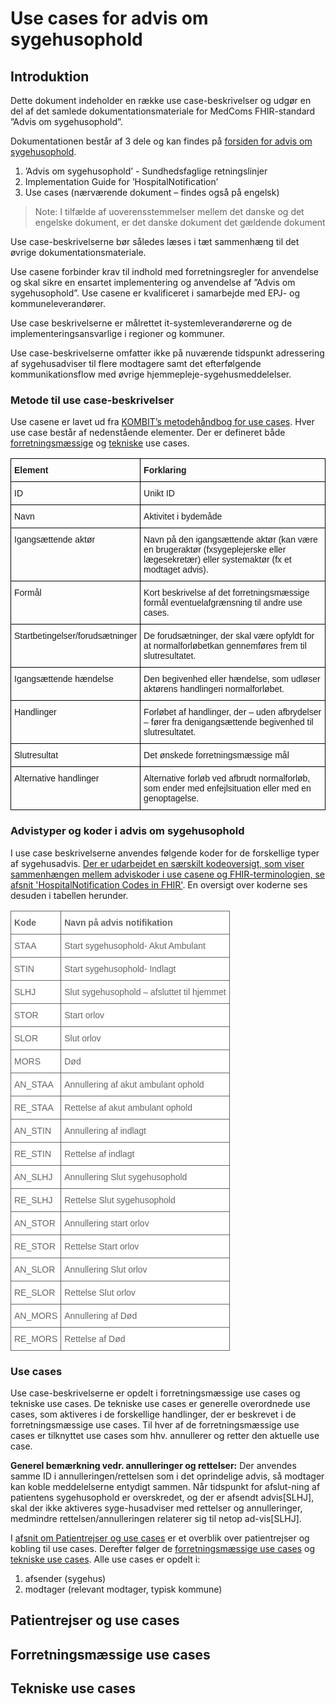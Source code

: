 # Use cases for advis om sygehusophold

## Introduktion

Dette dokument indeholder en række use case-beskrivelser og udgør en del af det samlede dokumentationsmateriale for MedComs FHIR-standard ”Advis om sygehusophold”.

Dokumentationen består af 3 dele og kan findes på [forsiden for advis om sygehusophold](../../index.md).
1. ’Advis om sygehusophold’ - Sundhedsfaglige retningslinjer
2. Implementation Guide for ’HospitalNotification’
3. Use cases (nærværende dokument – findes også på engelsk)

> Note: I tilfælde af uoverensstemmelser mellem det danske og det engelske dokument, er det danske dokument det gældende dokument

Use case-beskrivelserne bør således læses i tæt sammenhæng til det øvrige dokumentationsmateriale.

Use casene forbinder krav til indhold med forretningsregler for anvendelse og skal sikre en ensartet implementering og anvendelse af ”Advis om sygehusophold”. Use casene er kvalificeret i samarbejde med EPJ- og kommuneleverandører.

Use case beskrivelserne er målrettet it-systemleverandørerne og de implementeringsansvarlige i regioner og kommuner.

Use case-beskrivelserne omfatter ikke på nuværende tidspunkt adressering af sygehusadviser til flere modtagere samt det efterfølgende kommunikationsflow med øvrige hjemmepleje-sygehusmeddelelser.

### Metode til use case-beskrivelser

Use casene er lavet ud fra <a href="https://www.kombit.dk/metodeh%C3%A5ndb%C3%B8ger" target="_blank">KOMBIT’s metodehåndbog for use cases</a>. Hver use case består af nedenstående elementer. Der er defineret både [forretningsmæssige](#forretningsmæssige-use-cases) og [tekniske](#tekniske-use-cases) use cases.

<style type="text/css">
.tg  {border-collapse:collapse;border-spacing:0;}
.tg td{border-color:black;border-style:solid;border-width:1px;font-family:Arial, sans-serif;font-size:14px;
  overflow:hidden;padding:10px 5px;word-break:normal;}
.tg th{border-color:black;border-style:solid;border-width:1px;font-family:Arial, sans-serif;font-size:14px;
  font-weight:normal;overflow:hidden;padding:10px 5px;word-break:normal;}
.tg .tg-1wig{font-weight:bold;text-align:left;vertical-align:top}
.tg .tg-0lax{text-align:left;vertical-align:top}
</style>
<table class="tg">
<thead>
  <tr>
    <th class="tg-1wig">Element</th>
    <th class="tg-1wig">Forklaring</th>
  </tr>
</thead>
<tbody>
  <tr>
    <td class="tg-0lax">ID</td>
    <td class="tg-0lax">Unikt ID</td>
  </tr>
  <tr>
    <td class="tg-0lax">Navn</td>
    <td class="tg-0lax">Aktivitet i bydemåde</td>
  </tr>
  <tr>
    <td class="tg-0lax">Igangsættende aktør</td>
    <td class="tg-0lax">Navn på den igangsættende aktør (kan være en brugeraktør (fxsygeplejerske eller lægesekretær) eller systemaktør (fx et modtaget advis).&nbsp;</td>
  </tr>
  <tr>
    <td class="tg-0lax">Formål</td>
    <td class="tg-0lax">Kort beskrivelse af det forretningsmæssige formål eventuelafgrænsning til andre use cases.</td>
  </tr>
  <tr>
    <td class="tg-0lax">Startbetingelser/forudsætninger</td>
    <td class="tg-0lax">De forudsætninger, der skal være opfyldt for at normalforløbetkan gennemføres frem til slutresultatet.</td>
  </tr>
  <tr>
    <td class="tg-0lax">Igangsættende hændelse</td>
    <td class="tg-0lax">Den begivenhed eller hændelse, som udløser aktørens handlingeri normalforløbet.</td>
  </tr>
  <tr>
    <td class="tg-0lax">Handlinger</td>
    <td class="tg-0lax">Forløbet af handlinger, der – uden afbrydelser – fører fra denigangsættende begivenhed til slutresultatet.</td>
  </tr>
  <tr>
    <td class="tg-0lax">Slutresultat</td>
    <td class="tg-0lax">Det ønskede forretningsmæssige mål</td>
  </tr>
  <tr>
    <td class="tg-0lax">Alternative handlinger</td>
    <td class="tg-0lax">Alternative forløb ved afbrudt normalforløb, som ender med enfejlsituation eller med en genoptagelse.&nbsp;</td>
  </tr>
</tbody>
</table>


### Advistyper og koder i advis om sygehusophold

I use case beskrivelserne anvendes følgende koder for de forskellige typer af sygehusadvis. [Der er udarbejdet en særskilt kodeoversigt, som viser sammenhængen mellem adviskoder i use casene og FHIR-terminologien, se afsnit 'HospitalNotification Codes in FHIR'](./docs/index.md). En oversigt over koderne ses desuden i tabellen herunder. 

<style type="text/css">
.tg  {border-collapse:collapse;border-spacing:0;}
.tg td{border-color:black;border-style:solid;border-width:1px;font-family:Arial, sans-serif;font-size:14px;
  overflow:hidden;padding:10px 5px;word-break:normal;}
.tg th{border-color:black;border-style:solid;border-width:1px;font-family:Arial, sans-serif;font-size:14px;
  font-weight:normal;overflow:hidden;padding:10px 5px;word-break:normal;}
.tg .tg-ahvx{background-color:#ffffff;border-color:#656565;color:#656565;text-align:left;vertical-align:top}
.tg .tg-m0jm{background-color:#ffffff;border-color:#656565;color:#656565;font-weight:bold;text-align:left;vertical-align:top}
</style>
<table class="tg">
<thead>
  <tr>
    <th class="tg-m0jm">Kode</th>
    <th class="tg-m0jm">Navn   på advis notifikation</th>
  </tr>
</thead>
<tbody>
  <tr>
    <td class="tg-ahvx">STAA</td>
    <td class="tg-ahvx">Start sygehusophold- Akut Ambulant</td>
  </tr>
  <tr>
    <td class="tg-ahvx">STIN</td>
    <td class="tg-ahvx">Start sygehusophold- Indlagt</td>
  </tr>
  <tr>
    <td class="tg-ahvx">SLHJ</td>
    <td class="tg-ahvx">Slut sygehusophold – afsluttet til   hjemmet </td>
  </tr>
  <tr>
    <td class="tg-ahvx">STOR</td>
    <td class="tg-ahvx">Start orlov</td>
  </tr>
  <tr>
    <td class="tg-ahvx">SLOR</td>
    <td class="tg-ahvx">Slut orlov</td>
  </tr>
  <tr>
    <td class="tg-ahvx">MORS</td>
    <td class="tg-ahvx">Død</td>
  </tr>
  <tr>
    <td class="tg-ahvx">AN_STAA</td>
    <td class="tg-ahvx">Annullering af akut ambulant ophold</td>
  </tr>
  <tr>
    <td class="tg-ahvx">RE_STAA</td>
    <td class="tg-ahvx">Rettelse af akut ambulant ophold</td>
  </tr>
  <tr>
    <td class="tg-ahvx">AN_STIN</td>
    <td class="tg-ahvx">Annullering af indlagt</td>
  </tr>
  <tr>
    <td class="tg-ahvx">RE_STIN</td>
    <td class="tg-ahvx">Rettelse af indlagt</td>
  </tr>
  <tr>
    <td class="tg-ahvx">AN_SLHJ</td>
    <td class="tg-ahvx">Annullering Slut sygehusophold</td>
  </tr>
  <tr>
    <td class="tg-ahvx">RE_SLHJ</td>
    <td class="tg-ahvx">Rettelse Slut sygehusophold</td>
  </tr>
  <tr>
    <td class="tg-ahvx">AN_STOR</td>
    <td class="tg-ahvx">Annullering start orlov</td>
  </tr>
  <tr>
    <td class="tg-ahvx">RE_STOR</td>
    <td class="tg-ahvx">Rettelse Start orlov</td>
  </tr>
  <tr>
    <td class="tg-ahvx">AN_SLOR</td>
    <td class="tg-ahvx">Annullering Slut orlov</td>
  </tr>
  <tr>
    <td class="tg-ahvx">RE_SLOR</td>
    <td class="tg-ahvx">Rettelse Slut orlov</td>
  </tr>
  <tr>
    <td class="tg-ahvx">AN_MORS</td>
    <td class="tg-ahvx">Annullering af Død</td>
  </tr>
  <tr>
    <td class="tg-ahvx">RE_MORS</td>
    <td class="tg-ahvx">Rettelse af Død</td>
  </tr>
</tbody>
</table>

### Use cases 

Use case-beskrivelserne er opdelt i forretningsmæssige use cases og tekniske use cases. De tekniske use cases er generelle overordnede use cases, som aktiveres i de forskellige handlinger, der er beskrevet i de forretningsmæssige use cases. Til hver af de forretningsmæssige use cases er tilknyttet use cases som hhv. annullerer og retter den aktuelle use case.

**Generel bemærkning vedr. annulleringer og rettelser:** Der anvendes samme ID i annulleringen/rettelsen som i det oprindelige advis, så modtager kan koble meddelelserne entydigt sammen. Når tidspunkt for afslut-ning af patientens sygehusophold er overskredet, og der er afsendt advis[SLHJ], skal der ikke aktiveres syge-husadviser med rettelser og annulleringer, medmindre rettelsen/annulleringen relaterer sig til netop ad-vis[SLHJ].

I [afsnit om Patientrejser og use cases](#patientrejser-og-use-cases) er et overblik over patientrejser og kobling til use cases. Derefter følger de [forretningsmæssige use cases](#forretningsmæssige-use-cases) og [tekniske use cases](#tekniske-use-cases). Alle use cases er opdelt i:
1. afsender (sygehus) 
2. modtager (relevant modtager, typisk kommune) 

## Patientrejser og use cases 

## Forretningsmæssige use cases

## Tekniske use cases